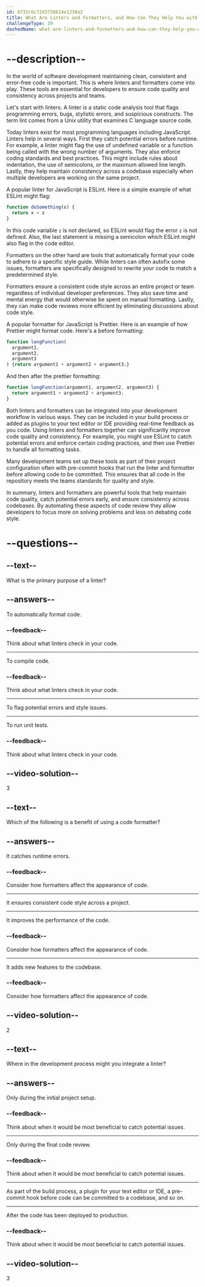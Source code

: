 ```yaml
---
id: 6732c6c72d3738614e1230a2
title: What Are Linters and Formatters, and How Can They Help You with Code Consistency?
challengeType: 19
dashedName: what-are-linters-and-formatters-and-how-can-they-help-you-with-code-consistency
---
```


# --description--

In the world of software development maintaining clean, consistent and error-free code is important. This is where linters and formatters come into play. These tools are essential for developers to ensure code quality and consistency across projects and teams.

Let's start with linters. A linter is a static code analysis tool that flags programming errors, bugs, stylistic errors, and suspicious constructs. The term lint comes from a Unix utility that examines C language source code.

Today linters exist for most programming languages including JavaScript. Linters help in several ways. First they catch potential errors before runtime. For example, a linter might flag the use of undefined variable or a function being called with the wrong number of arguments. They also enforce coding standards and best practices. This might include rules about indentation, the use of semicolons, or the maximum allowed line length. Lastly, they help maintain consistency across a codebase especially when multiple developers are working on the same project.

A popular linter for JavaScript is ESLint. Here is a simple example of what ESLint might flag:

```js
function doSomething(x) {
  return x + z
}
```

In this code variable `z` is not declared, so ESLint would flag the error `z` is not defined. Also, the last statement is missing a semicolon which ESLint might also flag in the code editor.

Formatters on the other hand are tools that automatically format your code to adhere to a specific style guide. While linters can often autofix some issues, formatters are specifically designed to rewrite your code to match a predetermined style.

Formatters ensure a consistent code style across an entire project or team regardless of individual developer preferences. They also save time and mental energy that would otherwise be spent on manual formatting. Lastly, they can make code reviews more efficient by eliminating discussions about code style.

A popular formatter for JavaScript is Prettier. Here is an example of how Prettier might format code. Here's a before formatting:

```js
function longFunction(
  argument1, 
  argument2,
  argument3
) {return argument1 + argument2 + argument3;}
```

And then after the prettier formatting:

```js
function longFunction(argument1, argument2, argument3) {
  return argument1 + argument2 + argument3;
}
```

Both linters and formatters can be integrated into your development workflow in various ways. They can be included in your build process or added as plugins to your text editor or IDE providing real-time feedback as you code. Using linters and formatters together can significantly improve code quality and consistency. For example, you might use ESLint to catch potential errors and enforce certain coding practices, and then use Prettier to handle all formatting tasks.

Many development teams set up these tools as part of their project configuration often with pre-commit hooks that run the linter and formatter before allowing code to be committed. This ensures that all code in the repository meets the teams standards for quality and style.

In summary, linters and formatters are powerful tools that help maintain code quality, catch potential errors early, and ensure consistency across codebases. By automating these aspects of code review they allow developers to focus more on solving problems and less on debating code style.

# --questions--

## --text--

What is the primary purpose of a linter?

## --answers--

To automatically format code.

### --feedback--

Think about what linters check in your code.

---

To compile code.

### --feedback--

Think about what linters check in your code.

---

To flag potential errors and style issues.

---

To run unit tests.

### --feedback--

Think about what linters check in your code.

## --video-solution--

3

## --text--

Which of the following is a benefit of using a code formatter?

## --answers--

It catches runtime errors.

### --feedback--

Consider how formatters affect the appearance of code.

---

It ensures consistent code style across a project.

---

It improves the performance of the code.

### --feedback--

Consider how formatters affect the appearance of code.

---

It adds new features to the codebase.

### --feedback--

Consider how formatters affect the appearance of code.

## --video-solution--

2

## --text--

Where in the development process might you integrate a linter?

## --answers--

Only during the initial project setup.

### --feedback--

Think about when it would be most beneficial to catch potential issues.

---

Only during the final code review.

### --feedback--

Think about when it would be most beneficial to catch potential issues.

---

As part of the build process, a plugin for your text editor or IDE, a pre-commit hook before code can be committed to a codebase, and so on.

---

After the code has been deployed to production.

### --feedback--

Think about when it would be most beneficial to catch potential issues.

## --video-solution--

3
